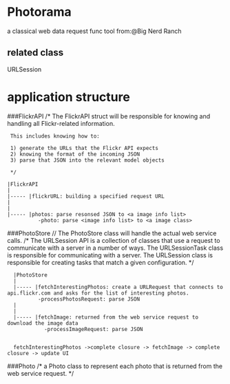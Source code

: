 # Photorama 
  a classical web data request func tool
  from:@Big Nerd Ranch


## related class 
  URLSession
  
  
  
  
# application structure

###FlickrAPI
     /*
     The FlickrAPI struct will be responsible for knowing and handling all Flickr-related information.

     This includes knowing how to:

     1) generate the URLs that the Flickr API expects   
     2) knowing the format of the incoming JSON         
     3) parse that JSON into the relevant model objects  

     */

    |FlickrAPI
    |
    |----- |flickrURL: building a specified request URL 
    |      
    |      
    |----- |photos: parse resonsed JSON to <a image info list>
              -photo: parse <image info list> to <a image class>


          
###PhotoStore
    // The PhotoStore class will handle the actual web service calls.
    /*
     The URLSession API is a collection of classes that use a request to communicate with a server in a number of ways.
     The URLSessionTask class is responsible for communicating with a server.
     The URLSession class is responsible for creating tasks that match a given configuration.
     */
 
      |PhotoStore 
      |
      |----- |fetchInterestingPhotos: create a URLRequest that connects to api.flickr.com and asks for the list of interesting photos.
              -processPhotosRequest: parse JSON
      |      
      |      
      |----- |fetchImage: returned from the web service request to download the image data
                -processImageRequest: parse JSON


      fetchInterestingPhotos ->complete closure -> fetchImage -> complete closure -> update UI
  
  
  
  
  
  
  
  
###Photo
      /*
       a Photo class to represent each photo that is returned from the web service request.
       */
          
          
          
          

